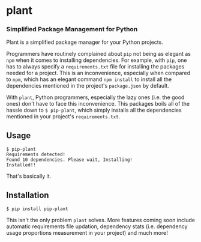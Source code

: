 # plant


### Simplified Package Management for Python

Plant is a simplified package manager for your Python projects.

Programmers have routinely complained about `pip` not being as elegant as
`npm` when it comes to installing dependencies. For example, with `pip`, one
has to always specify a `requirements.txt` file for installing the packages
needed for a project. This is an inconvenience, especially when compared to
`npm`, which has an elegant command `npm install` to install all the
dependencies mentioned in the project's `package.json` by default.

With `plant`, Python programmers, especially the lazy ones (i.e. the good
ones) don't have to face this inconvenience. This packages boils all of the
hassle down to `$ pip-plant`, which simply installs all the dependencies
mentioned in your project's `requirements.txt`.


## Usage

    $ pip-plant
    Requirements detected!
    Found 10 dependencies. Please wait, Installing!
    Installed!!

That's basically it.

## Installation

    $ pip install pip-plant



This isn't the only problem `plant` solves. More features coming soon include
automatic requirements file updation, dependency stats (i.e. dependency usage
proportions measurement in your project) and much more!
